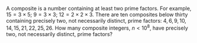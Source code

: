 A composite is a number containing at least two prime factors. For example, $15 = 3 \times 5$; $9 = 3 \times 3$; $12 = 2 \times 2 \times 3$.
There are ten composites below thirty containing precisely two, not necessarily distinct, prime factors:
$4, 6, 9, 10, 14, 15, 21, 22, 25, 26$.
How many composite integers, $n \lt 10^8$, have precisely two, not necessarily distinct, prime factors?